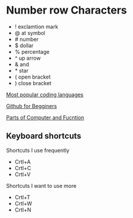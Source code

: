 # Number row Characters 
- ! exclamtion mark
- @ at symbol
- \# number 
- $ dollar
- % percentage
- ^ up arrow
- & and
- \* star
- ( open bracket
- ) close bracket 

[Most popular coding languages](https://www.coursera.org/articles/popular-programming-languages?msockid=2409e1a9f0cb6955313ef552f1f0689d)

[Github for Begginers](https://www.freecodecamp.org/news/guide-to-git-github-for-beginners-and-experienced-devs/)

[Parts of Computer and Fucntion](https://computerinfobits.com/parts-of-computer-and-their-functions/)

## Keyboard shortcuts 
 Shortcuts I use frequently
- Crtl+A
- Crtl+C
- Crtl+V


Shortcuts I want to use more 
- Crtl+T
- Crtl+W
- Crtl+N


